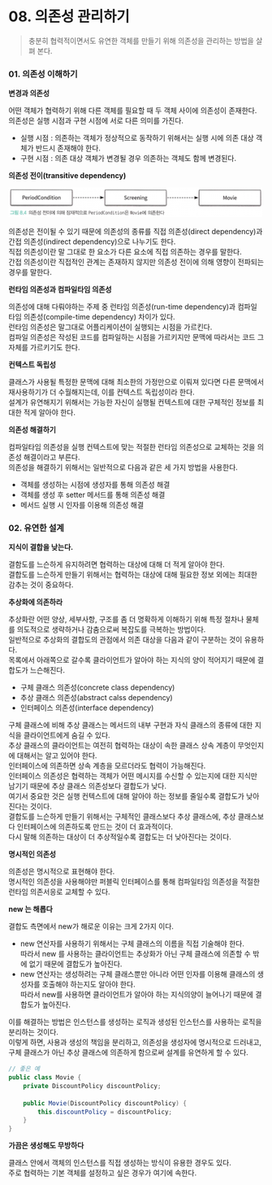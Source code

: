 # 08. 의존성 관리하기

> 충분히 협력적이면서도 유연한 객체를 만들기 위해 의존성을 관리하는 방법을 살펴 본다.

### 01. 의존성 이해하기

**변경과 의존성**

어떤 객체가 협력하기 위해 다른 객체를 필요할 때 두 객체 사이에 의존성이 존재한다.</br>
의존성은 실행 시점과 구현 시점에 서로 다른 의미를 가진다.</br>
- 실행 시점 : 의존하는 객체가 정상적으로 동작하기 위해서는 실행 시에 의존 대상 객체가 반드시 존재해야 한다.
- 구현 시점 : 의존 대상 객체가 변경될 경우 의존하는 객체도 함께 변경된다.

**의존성 전이(transitive dependency)**

<img src="/dependent-management/img/8-4.png" width="500px;" />

의존성은 전이될 수 있기 때문에 의존성의 종류를 직접 의존성(direct dependency)과 간접 의존성(indirect dependency)으로 나누기도 한다.</br>
직접 의존성이란 말 그대로 한 요소가 다른 요소에 직접 의존하는 경우를 말한다.</br>
간접 의존성이란 직접적인 관계는 존재하지 않지만 의존성 전이에 의해 영향이 전파되는 경우를 말한다.</br>

**런타임 의존성과 컴파일타임 의존성**

의존성에 대해 다뤄야하는 주제 중 런타임 의존성(run-time dependency)과 컴파일 타임 의존성(compile-time dependency) 차이가 있다.</br>
런타임 의존성은 말그대로 어플리케이션이 실행되는 시점을 가르킨다.</br>
컴파일 의존성은 작성된 코드를 컴파일하는 시점을 가르키지만 문맥에 따라서는 코드 그 자체를 가르키기도 한다.</br>

**컨텍스트 독립성**

클래스가 사용될 특정한 문맥에 대해 최소한의 가정만으로 이뤄져 있다면 다른 문맥에서 재사용하기가 더 수월해지는데, 이를 컨텍스트 독립성이라 한다.</br>
설계가 유연해지기 위해서는 가능한 자신이 실행될 컨텍스트에 대한 구체적인 정보를 최대한 적게 알아야 한다.</br>

**의존성 해결하기**

컴파일타임 의존성을 실행 컨텍스트에 맞는 적절한 런타임 의존성으로 교체하는 것을 의존성 해결이라고 부른다.</br>
의존성을 해결하기 위해서는 일반적으로 다음과 같은 세 가지 방법을 사용한다.</br>
- 객체를 생성하는 시점에 생성자를 통해 의존성 해결
- 객체를 생성 후 setter 메서드를 통해 의존성 해결
- 메서드 실행 시 인자를 이용해 의존성 해결

### 02. 유연한 설계

**지식이 결합을 낮는다.**

결함도를 느슨하게 유지하려면 협력하는 대상에 대해 더 적게 알아야 한다.</br>
결합도를 느슨하게 만들기 위해서는 협력하는 대상에 대해 필요한 정보 외에는 최대한 감추는 것이 중요하다.</br>

**추상화에 의존하라**

추상화란 어떤 양상, 세부사항, 구조를 좀 더 명확하게 이해하기 위해 특정 절차나 물체를 의도적으로 생략하거나 감춤으로써 복잡도를 극복하는 방법이다.</br>
일반적으로 추상화의 결합도의 관점에서 의존 대상을 다음과 같이 구분하는 것이 유용하다.</br>
목록에서 아래쪽으로 갈수록 클라이언트가 알아야 하는 지식의 양이 적어지기 때문에 결합도가 느슨해진다.</br>
- 구체 클래스 의존성(concrete class dependency)
- 추상 클래스 의존성(abstract calss dependency)
- 인터페이스 의존성(interface dependency)

구체 클래스에 비해 추상 클래스는 메서드의 내부 구현과 자식 클래스의 종류에 대한 지식을 클라이언트에게 숨길 수 있다.</br>
추상 클래스의 클라이언트는 여전히 협력하는 대상이 속한 클래스 상속 계층이 무엇인지에 대해서는 알고 있어야 한다.</br>
인터페이스에 의존하면 상속 계층을 모르더라도 협력이 가능해진다.</br>
인터페이스 의존성은 협력하는 객체가 어떤 메시지를 수신할 수 있는지에 대한 지식만 남기기 때문에 추상 클래스 의존성보다 결합도가 낮다.</br>
여기서 중요한 것은 실행 컨텍스트에 대해 알아야 하는 정보를 줄일수록 결합도가 낮아진다는 것이다.</br>
결합도를 느슨하게 만들기 위해서는 구체적인 클래스보다 추상 클래스에, 추상 클래스보다 인터페이스에 의존하도록 만드는 것이 더 효과적이다.</br>
다시 말해 의존하는 대상이 더 추상적일수록 결합도는 더 낮아진다는 것이다.</br>

**명시적인 의존성**

의존성은 명시적으로 표현해야 한다.</br>
명시적인 의존성을 사용해야만 퍼블릭 인터페이스를 통해 컴파일타임 의존성을 적절한 런타임 의존서응로 교체할 수 있다.</br>

**new 는 해롭다**

결합도 측면에서 new가 해로운 이유는 크게 2가지 이다.

- new 연산자를 사용하기 위해서는 구체 클래스의 이름을 직접 기술해야 한다.</br>
  따라서 new 를 사용하는 클라이언트는 추상화가 아닌 구체 클래스에 의존할 수 밖에 없기 때문에 결합도가 높아진다.
- new 연산자는 생성하려는 구체 클래스뿐만 아니라 어떤 인자를 이용해 클래스의 생성자를 호출해야 하는지도 알아야 한다.</br>
  따라서 new를 사용하면 클라이언트가 알아야 하는 지식의양이 늘어나기 때문에 결합도가 높아진다.

이를 해결하는 방법은 인스턴스를 생성하는 로직과 생성된 인스턴스를 사용하는 로직을 분리하는 것이다.</br>
이렇게 하면, 사용과 생성의 책임을 분리하고, 의존성을 생성자에 명시적으로 드러내고, 구체 클래스가 아닌 추상 클래스에 의존하게 함으로써 설계를 유연하게 할 수 있다.</br>

```java
// 좋은 예
public class Movie {
	private DiscountPolicy discountPolicy;

	public Movie(DiscountPolicy discountPolicy) {
		this.discountPolicy = discountPolicy;
	}
}
```

**가끔은 생성해도 무방하다**

클래스 안에서 객체의 인스턴스를 직접 생성하는 방식이 유용한 경우도 있다.</br>
주로 협력하는 기본 객체를 설정하고 싶은 경우가 여기에 속한다.</br>
